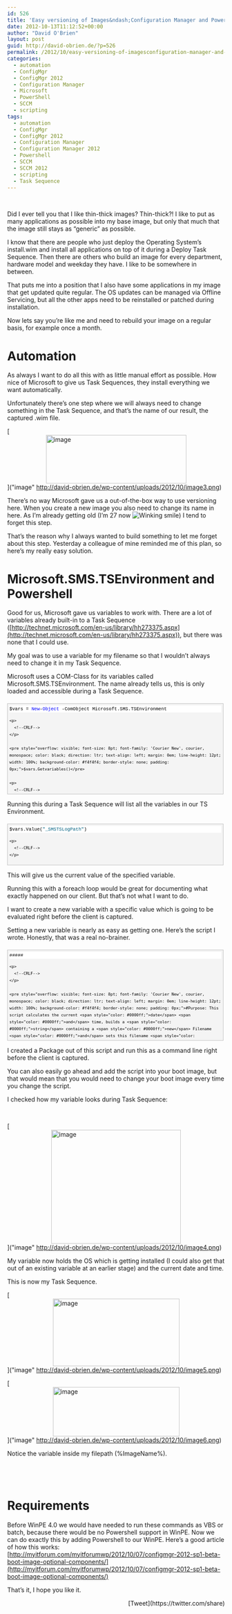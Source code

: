 ```yaml
---
id: 526
title: 'Easy versioning of Images&ndash;Configuration Manager and Powershell'
date: 2012-10-13T11:12:52+00:00
author: "David O'Brien"
layout: post
guid: http://david-obrien.de/?p=526
permalink: /2012/10/easy-versioning-of-imagesconfiguration-manager-and-powershell/
categories:
  - automation
  - ConfigMgr
  - ConfigMgr 2012
  - Configuration Manager
  - Microsoft
  - PowerShell
  - SCCM
  - scripting
tags:
  - automation
  - ConfigMgr
  - ConfigMgr 2012
  - Configuration Manager
  - Configuration Manager 2012
  - Powershell
  - SCCM
  - SCCM 2012
  - scripting
  - Task Sequence
---
```

&nbsp;

Did I ever tell you that I like thin-thick images? Thin-thick?! I like to put as many applications as possible into my base image, but only that much that the image still stays as “generic” as possible.
  
I know that there are people who just deploy the Operating System’s install.wim and install all applications on top of it during a Deploy Task Sequence. Then there are others who build an image for every department, hardware model and weekday they have. I like to be somewhere in between.
  
That puts me into a position that I also have some applications in my image that get updated quite regular. The OS updates can be managed via Offline Servicing, but all the other apps need to be reinstalled or patched during installation.

Now lets say you’re like me and need to rebuild your image on a regular basis, for example once a month.

# Automation

As always I want to do all this with as little manual effort as possible. How nice of Microsoft to give us Task Sequences, they install everything we want automatically.
  
Unfortunately there’s one step where we will always need to change something in the Task Sequence, and that’s the name of our result, the captured .wim file.

[<img style="background-image: none; float: none; padding-top: 0px; padding-left: 0px; margin-left: auto; display: block; padding-right: 0px; margin-right: auto; border-width: 0px;" title="image" src="http://david-obrien.de/wp-content/uploads/2012/10/image_thumb3.png" alt="image" width="325" height="112" border="0" />]("image" http://david-obrien.de/wp-content/uploads/2012/10/image3.png)

There’s no way Microsoft gave us a out-of-the-box way to use versioning here. When you create a new image you also need to change its name in here. As I’m already getting old (I’m 27 now  <img class="img-responsive wlEmoticon wlEmoticon-winkingsmile" style="border-style: none;" src="http://david-obrien.de/wp-content/uploads/2012/10/wlEmoticon-winkingsmile1.png" alt="Winking smile" />) I tend to forget this step.
  
That’s the reason why I always wanted to build something to let me forget about this step. Yesterday a colleague of mine reminded me of this plan, so here’s my really easy solution.

# Microsoft.SMS.TSEnvironment and Powershell

Good for us, Microsoft gave us variables to work with. There are a lot of variables already built-in to a Task Sequence ([http://technet.microsoft.com/en-us/library/hh273375.aspx](http://technet.microsoft.com/en-us/library/hh273375.aspx)), but there was none that I could use.
  
My goal was to use a variable for my filename so that I wouldn’t always need to change it in my Task Sequence.
  
Microsoft uses a COM-Class for its variables called Microsoft.SMS.TSEnvironment. The name already tells us, this is only loaded and accessible during a Task Sequence.

<div id="codeSnippetWrapper" style="overflow: auto; cursor: text; font-size: 8pt; font-family: 'Courier New', courier, monospace; direction: ltr; text-align: left; margin: 20px 0px 10px; line-height: 12pt; max-height: 200px; width: 97.5%; background-color: #f4f4f4; border: silver 1px solid; padding: 4px;">
  <div id="codeSnippet" style="overflow: visible; font-size: 8pt; font-family: 'Courier New', courier, monospace; color: black; direction: ltr; text-align: left; line-height: 12pt; width: 100%; background-color: #f4f4f4; border-style: none; padding: 0px;">
    <pre style="overflow: visible; font-size: 8pt; font-family: 'Courier New', courier, monospace; color: black; direction: ltr; text-align: left; margin: 0em; line-height: 12pt; width: 100%; background-color: white; border-style: none; padding: 0px;">$vars = <span style="color: #0000ff;">New</span>-<span style="color: #0000ff;">Object</span> -ComObject Microsoft.SMS.TSEnvironment</pre>
    
    <p>
      <!--CRLF-->
    </p>
    
    <pre style="overflow: visible; font-size: 8pt; font-family: 'Courier New', courier, monospace; color: black; direction: ltr; text-align: left; margin: 0em; line-height: 12pt; width: 100%; background-color: #f4f4f4; border-style: none; padding: 0px;">$vars.Getvariables()</pre>
    
    <p>
      <!--CRLF-->
    </p>
  </div>
</div>

Running this during a Task Sequence will list all the variables in our TS Environment.

<div id="codeSnippetWrapper" style="overflow: auto; cursor: text; font-size: 8pt; font-family: 'Courier New', courier, monospace; direction: ltr; text-align: left; margin: 20px 0px 10px; line-height: 12pt; max-height: 200px; width: 97.5%; background-color: #f4f4f4; border: silver 1px solid; padding: 4px;">
  <div id="codeSnippet" style="overflow: visible; font-size: 8pt; font-family: 'Courier New', courier, monospace; color: black; direction: ltr; text-align: left; line-height: 12pt; width: 100%; background-color: #f4f4f4; border-style: none; padding: 0px;">
    <pre style="overflow: visible; font-size: 8pt; font-family: 'Courier New', courier, monospace; color: black; direction: ltr; text-align: left; margin: 0em; line-height: 12pt; width: 100%; background-color: white; border-style: none; padding: 0px;">$vars.Value(<span style="color: #006080;">"_SMSTSLogPath"</span>)</pre>
    
    <p>
      <!--CRLF-->
    </p>
  </div>
</div>

This will give us the current value of the specified variable.
  
Running this with a foreach loop would be great for documenting what exactly happened on our client. But that’s not what I want to do.

I want to create a new variable with a specific value which is going to be evaluated right before the client is captured.

Setting a new variable is nearly as easy as getting one. Here’s the script I wrote. Honestly, that was a real no-brainer.

<div id="codeSnippetWrapper" style="overflow: auto; cursor: text; font-size: 8pt; font-family: 'Courier New', courier, monospace; direction: ltr; text-align: left; margin: 20px 0px 10px; line-height: 12pt; max-height: 200px; width: 97.5%; background-color: #f4f4f4; border: silver 1px solid; padding: 4px;">
  <div id="codeSnippet" style="overflow: visible; font-size: 8pt; font-family: 'Courier New', courier, monospace; color: black; direction: ltr; text-align: left; line-height: 12pt; width: 100%; background-color: #f4f4f4; border-style: none; padding: 0px;">
    <pre style="overflow: visible; font-size: 8pt; font-family: 'Courier New', courier, monospace; color: black; direction: ltr; text-align: left; margin: 0em; line-height: 12pt; width: 100%; background-color: white; border-style: none; padding: 0px;">#####</pre>
    
    <p>
      <!--CRLF-->
    </p>
    
    <pre style="overflow: visible; font-size: 8pt; font-family: 'Courier New', courier, monospace; color: black; direction: ltr; text-align: left; margin: 0em; line-height: 12pt; width: 100%; background-color: #f4f4f4; border-style: none; padding: 0px;">#Purpose: This script calculates the current <span style="color: #0000ff;">date</span> <span style="color: #0000ff;">and</span> time, builds a <span style="color: #0000ff;">string</span> containing a <span style="color: #0000ff;">new</span> Filename <span style="color: #0000ff;">and</span> sets this filename <span style="color: #0000ff;">as</span> a <span style="color: #0000ff;">new</span> Configuration</pre>
    
    <p>
      <!--CRLF-->
    </p>
    
    <pre style="overflow: visible; font-size: 8pt; font-family: 'Courier New', courier, monospace; color: black; direction: ltr; text-align: left; margin: 0em; line-height: 12pt; width: 100%; background-color: white; border-style: none; padding: 0px;">#         Manager Task Sequence variable.</pre>
    
    <p>
      <!--CRLF-->
    </p>
    
    <pre style="overflow: visible; font-size: 8pt; font-family: 'Courier New', courier, monospace; color: black; direction: ltr; text-align: left; margin: 0em; line-height: 12pt; width: 100%; background-color: #f4f4f4; border-style: none; padding: 0px;">#Requirements:</pre>
    
    <p>
      <!--CRLF-->
    </p>
    
    <pre style="overflow: visible; font-size: 8pt; font-family: 'Courier New', courier, monospace; color: black; direction: ltr; text-align: left; margin: 0em; line-height: 12pt; width: 100%; background-color: white; border-style: none; padding: 0px;">#         - running Task Sequence environment</pre>
    
    <p>
      <!--CRLF-->
    </p>
    
    <pre style="overflow: visible; font-size: 8pt; font-family: 'Courier New', courier, monospace; color: black; direction: ltr; text-align: left; margin: 0em; line-height: 12pt; width: 100%; background-color: #f4f4f4; border-style: none; padding: 0px;">#         - Powershell added <span style="color: #0000ff;">to</span> your boot image</pre>
    
    <p>
      <!--CRLF-->
    </p>
    
    <pre style="overflow: visible; font-size: 8pt; font-family: 'Courier New', courier, monospace; color: black; direction: ltr; text-align: left; margin: 0em; line-height: 12pt; width: 100%; background-color: white; border-style: none; padding: 0px;">#Author: David O<span style="color: #008000;">'Brien, david.obrien@sepago.de</span></pre>
    
    <p>
      <!--CRLF-->
    </p>
    
    <pre style="overflow: visible; font-size: 8pt; font-family: 'Courier New', courier, monospace; color: black; direction: ltr; text-align: left; margin: 0em; line-height: 12pt; width: 100%; background-color: #f4f4f4; border-style: none; padding: 0px;">#</pre>
    
    <p>
      <!--CRLF-->
    </p>
    
    <pre style="overflow: visible; font-size: 8pt; font-family: 'Courier New', courier, monospace; color: black; direction: ltr; text-align: left; margin: 0em; line-height: 12pt; width: 100%; background-color: white; border-style: none; padding: 0px;">#####</pre>
    
    <p>
      <!--CRLF-->
    </p>
    
    <pre style="overflow: visible; font-size: 8pt; font-family: 'Courier New', courier, monospace; color: black; direction: ltr; text-align: left; margin: 0em; line-height: 12pt; width: 100%; background-color: #f4f4f4; border-style: none; padding: 0px;"></pre>
    
    <p>
      <!--CRLF-->
    </p>
    
    <pre style="overflow: visible; font-size: 8pt; font-family: 'Courier New', courier, monospace; color: black; direction: ltr; text-align: left; margin: 0em; line-height: 12pt; width: 100%; background-color: white; border-style: none; padding: 0px;"></pre>
    
    <p>
      <!--CRLF-->
    </p>
    
    <pre style="overflow: visible; font-size: 8pt; font-family: 'Courier New', courier, monospace; color: black; direction: ltr; text-align: left; margin: 0em; line-height: 12pt; width: 100%; background-color: #f4f4f4; border-style: none; padding: 0px;">$<span style="color: #0000ff;">date</span> = <span style="color: #0000ff;">get</span>-<span style="color: #0000ff;">date</span> -UFormat %Y%m%d</pre>
    
    <p>
      <!--CRLF-->
    </p>
    
    <pre style="overflow: visible; font-size: 8pt; font-family: 'Courier New', courier, monospace; color: black; direction: ltr; text-align: left; margin: 0em; line-height: 12pt; width: 100%; background-color: white; border-style: none; padding: 0px;">$time = <span style="color: #0000ff;">Get</span>-<span style="color: #0000ff;">Date</span> -UFormat %H%M%S</pre>
    
    <p>
      <!--CRLF-->
    </p>
    
    <pre style="overflow: visible; font-size: 8pt; font-family: 'Courier New', courier, monospace; color: black; direction: ltr; text-align: left; margin: 0em; line-height: 12pt; width: 100%; background-color: #f4f4f4; border-style: none; padding: 0px;"></pre>
    
    <p>
      <!--CRLF-->
    </p>
    
    <pre style="overflow: visible; font-size: 8pt; font-family: 'Courier New', courier, monospace; color: black; direction: ltr; text-align: left; margin: 0em; line-height: 12pt; width: 100%; background-color: white; border-style: none; padding: 0px;">$filename = <span style="color: #006080;">"$($date)_$($time).wim"</span></pre>
    
    <p>
      <!--CRLF-->
    </p>
    
    <pre style="overflow: visible; font-size: 8pt; font-family: 'Courier New', courier, monospace; color: black; direction: ltr; text-align: left; margin: 0em; line-height: 12pt; width: 100%; background-color: #f4f4f4; border-style: none; padding: 0px;"></pre>
    
    <p>
      <!--CRLF-->
    </p>
    
    <pre style="overflow: visible; font-size: 8pt; font-family: 'Courier New', courier, monospace; color: black; direction: ltr; text-align: left; margin: 0em; line-height: 12pt; width: 100%; background-color: white; border-style: none; padding: 0px;">$var = <span style="color: #0000ff;">New</span>-<span style="color: #0000ff;">Object</span> -ComObject Microsoft.SMS.TSEnvironment</pre>
    
    <p>
      <!--CRLF-->
    </p>
    
    <pre style="overflow: visible; font-size: 8pt; font-family: 'Courier New', courier, monospace; color: black; direction: ltr; text-align: left; margin: 0em; line-height: 12pt; width: 100%; background-color: #f4f4f4; border-style: none; padding: 0px;"></pre>
    
    <p>
      <!--CRLF-->
    </p>
    
    <pre style="overflow: visible; font-size: 8pt; font-family: 'Courier New', courier, monospace; color: black; direction: ltr; text-align: left; margin: 0em; line-height: 12pt; width: 100%; background-color: white; border-style: none; padding: 0px;">$var.Value(<span style="color: #006080;">"ImageName"</span>) = <span style="color: #006080;">"$($filename)"</span></pre>
    
    <p>
      <!--CRLF-->
    </p>
  </div>
</div>

I created a Package out of this script and run this as a command line right before the client is captured.
  
You can also easily go ahead and add the script into your boot image, but that would mean that you would need to change your boot image every time you change the script.

I checked how my variable looks during Task Sequence:

&nbsp;

[<img style="background-image: none; float: none; padding-top: 0px; padding-left: 0px; margin-left: auto; display: block; padding-right: 0px; margin-right: auto; border-width: 0px;" title="image" src="http://david-obrien.de/wp-content/uploads/2012/10/image_thumb4.png" alt="image" width="300" height="263" border="0" />]("image" http://david-obrien.de/wp-content/uploads/2012/10/image4.png)

My variable now holds the OS which is getting installed (I could also get that out of an existing variable at an earlier stage) and the current date and time.

This is now my Task Sequence.

[<img style="background-image: none; float: none; padding-top: 0px; padding-left: 0px; margin-left: auto; display: block; padding-right: 0px; margin-right: auto; border-width: 0px;" title="image" src="http://david-obrien.de/wp-content/uploads/2012/10/image_thumb5.png" alt="image" width="293" height="156" border="0" />]("image" http://david-obrien.de/wp-content/uploads/2012/10/image5.png)

[<img style="background-image: none; float: none; padding-top: 0px; padding-left: 0px; margin-left: auto; display: block; padding-right: 0px; margin-right: auto; border-width: 0px;" title="image" src="http://david-obrien.de/wp-content/uploads/2012/10/image_thumb6.png" alt="image" width="293" height="114" border="0" />]("image" http://david-obrien.de/wp-content/uploads/2012/10/image6.png)

Notice the variable inside my filepath (%ImageName%).

# 

# 

# 

&nbsp;

# 

# Requirements

Before WinPE 4.0 we would have needed to run these commands as VBS or batch, because there would be no Powershell support in WinPE. Now we can do exactly this by adding Powershell to our WinPE. Here’s a good article of how this works: [http://myitforum.com/myitforumwp/2012/10/07/configmgr-2012-sp1-beta-boot-image-optional-components/](http://myitforum.com/myitforumwp/2012/10/07/configmgr-2012-sp1-beta-boot-image-optional-components/)

That’s it, I hope you like it. 

<div style="float: right; margin-left: 10px;">
  [Tweet](https://twitter.com/share)
</div>


